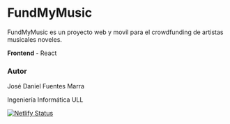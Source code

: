 # FundMyMusic

FundMyMusic es un proyecto web y movil para el crowdfunding de artistas musicales noveles.

**Frontend**
    - React
### Autor
José Daniel Fuentes Marra

Ingeniería Informática ULL

[![Netlify Status](https://api.netlify.com/api/v1/badges/809f9bd7-d6c9-48ea-90af-8be599fd15e3/deploy-status)](https://app.netlify.com/sites/lovely-cascaron-6de2a9/deploys)
